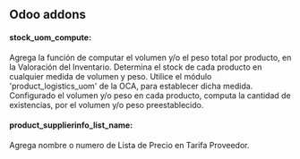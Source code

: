<h2>Odoo addons</h2>

<h4>stock_uom_compute:</h4>
<p>Agrega la función de computar el volumen y/o el peso total por producto, en la Valoración del Inventario.
Determina el stock de cada producto en cualquier medida de volumen y peso. Utilice el módulo 'product_logistics_uom' de la OCA, para establecer dicha medida. 
Configurado el volumen y/o peso en cada producto, computa la cantidad de existencias, por el volumen y/o peso preestablecido.</p>


<h4>product_supplierinfo_list_name:</h4>
<p>Agrega nombre o numero de Lista de Precio en Tarifa Proveedor. </p>
